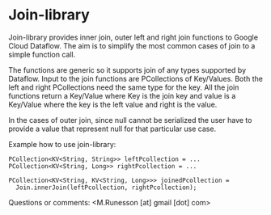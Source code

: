 Join-library
============

Join-library provides inner join, outer left and right join functions to
Google Cloud Dataflow. The aim is to simplify the most common cases of join to a
simple function call.

The functions are generic so it supports join of any types supported by
Dataflow. Input to the join functions are PCollections of Key/Values. Both the
left and right PCollections need the same type for the key. All the join
functions return a Key/Value where Key is the join key and value is
a Key/Value where the key is the left value and right is the value.

In the cases of outer join, since null cannot be serialized the user have
to provide a value that represent null for that particular use case.

Example how to use join-library:

    PCollection<KV<String, String>> leftPcollection = ...
    PCollection<KV<String, Long>> rightPcollection = ...

    PCollection<KV<String, KV<String, Long>>> joinedPcollection =
      Join.innerJoin(leftPcollection, rightPcollection);

Questions or comments: <M.Runesson [at] gmail [dot] com>
